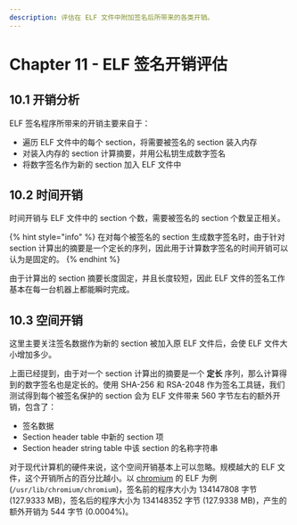 ```yaml
---
description: 评估在 ELF 文件中附加签名后所带来的各类开销。
---
```


# Chapter 11 - ELF 签名开销评估

## 10.1 开销分析

ELF 签名程序所带来的开销主要来自于：

* 遍历 ELF 文件中的每个 section，将需要被签名的 section 装入内存
* 对装入内存的 section 计算摘要，并用公私钥生成数字签名
* 将数字签名作为新的 section 加入 ELF 文件中

## 10.2 时间开销

时间开销与 ELF 文件中的 section 个数，需要被签名的 section 个数呈正相关。

{% hint style="info" %}
在对每个被签名的 section 生成数字签名时，由于针对 section 计算出的摘要是一个定长的序列，因此用于计算数字签名的时间开销可以认为是固定的。
{% endhint %}

由于计算出的 section 摘要长度固定，并且长度较短，因此 ELF 文件的签名工作基本在每一台机器上都能瞬时完成。

## 10.3 空间开销

这里主要关注签名数据作为新的 section 被加入原 ELF 文件后，会使 ELF 文件大小增加多少。

上面已经提到，由于对一个 section 计算出的摘要是一个 **定长** 序列，那么计算得到的数字签名也是定长的。使用 SHA-256 和 RSA-2048 作为签名工具链，我们测试得到每个被签名保护的 section 会为 ELF 文件带来 560 字节左右的额外开销，包含了：

* 签名数据
* Section header table 中新的 section 项
* Section header string table 中该 section 的名称字符串

对于现代计算机的硬件来说，这个空间开销基本上可以忽略。规模越大的 ELF 文件，这个开销所占的百分比越小。以 [chromium](http://www.chromium.org/) 的 ELF 为例 \(`/usr/lib/chromium/chromium`\)，签名前的程序大小为 134147808 字节 \(127.9333 MB\)，签名后的程序大小为 134148352 字节 \(127.9338 MB\)，产生的额外开销为 544 字节 \(0.0004%\)。


